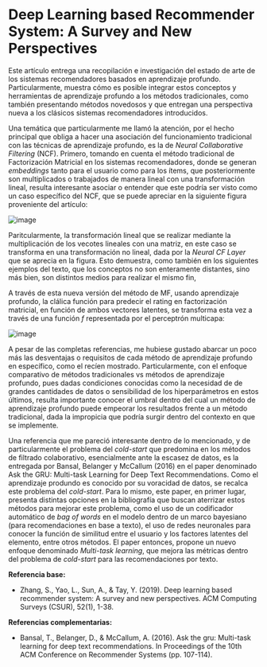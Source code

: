 # Deep Learning based Recommender System: A Survey and New Perspectives

Este artículo entrega una recopilación e investigación del estado de arte de los sistemas recomendadores
basados en aprendizaje profundo. Particularmente, muestra cómo es posible integrar estos conceptos y herramientas
de aprendizaje profundo a los métodos tradicionales, como también presentando métodos novedosos y que entregan
una perspectiva nueva a los clásicos sistemas recomendadores introducidos.

Una temática que particularmente me llamó la atención, por el hecho principal que obliga a hacer una asociación del funcionamiento tradicional con las técnicas de aprendizaje profundo, es la de *Neural Collaborative Filtering* (NCF). Primero, tomando en cuenta el método tradicional de Factorización Matricial en los sistemas recomendadores, donde se generan *embeddings* tanto para el usuario como para los ítems, que posteriormente son multiplicados o trabajados de manera lineal con una transformación lineal, resulta interesante asociar o entender que este podría ser visto como un caso específico del NCF, que se puede apreciar en la siguiente figura proveniente del artículo:

![image](https://user-images.githubusercontent.com/42195947/134971785-91261b70-07a9-42ea-b24e-73c099cc71b6.png)

Paritcularmente, la transformación lineal que se realizar mediante la multiplicación de los vecotes lineales con una matriz, en este caso se transforma en una transformación no lineal, dada por la *Neural CF Layer* que se aprecia en la figura. Esto demuestra, como también en los siguientes ejemplos del texto, que los conceptos no son enteramente distantes, sino más bien, son distintos medios para realizar el mismo fin,

A través de esta nueva versión del método de MF, usando aprendizaje profundo, la clálica función para predecir el rating en factorización matricial, en función de ambos vectores latentes,
se transforma esta vez a través de una función *f* representada por el perceptrón multicapa:

![image](https://user-images.githubusercontent.com/42195947/134972571-a359547a-7ee4-4bfa-93a9-51f0bd9eee81.png)

A pesar de las completas referencias, me hubiese gustado abarcar un poco más las desventajas o requisitos de cada método de aprendizaje profundo en específico, como el recíen mostrado. Particularmente, con el enfoque comparativo de métodos tradicionales vs métodos de aprendizaje profundo, pues dadas condiciones conocidas como la necesidad de de grandes cantidades de datos o sensibilidad de los hiperparámetros en estos últimos, resulta importante conocer el umbral dentro del cual un método de aprendizaje profundo puede empeorar los resultados frente a un método tradicional, dada la impropicia que podría surgir dentro del contexto en que se implemente.

Una referencia que me pareció interesante dentro de lo mencionado, y de particularmente el problema del *cold-start* que predomina en los métodos de filtrado colaborativo, esencialmente ante la escasez de datos, es la entregada por Bansal, Belanger y McCallum (2016) en el paper denominado Ask the GRU: Multi-task Learning for
Deep Text Recommendations. Como el aprendizaje produndo es conocido por su voracidad de datos, se recalca este problema del *cold-start*. Para lo mismo, este paper, en primer lugar, presenta distintas opciones en la bibliografía que buscan aterrizar estos métodos para mejorar este problema, como el uso de un codificador automático de *bag of words* en
el modelo dentro de un marco bayesiano (para recomendaciones en base a texto), el uso de redes neuronales para conocer la función de similitud entre el usuario y los factores latentes del elemento, entre otros métodos. El paper entonces, propone un nuevo enfoque denominado *Multi-task learning*, que mejora las métricas dentro del problema de *cold-start* para las recomendaciones por texto.

**Referencia base:** 

- Zhang, S., Yao, L., Sun, A., & Tay, Y. (2019). Deep learning based recommender system: A survey and new perspectives. ACM Computing Surveys (CSUR), 52(1), 1-38.

**Referencias complementarias:** 

- Bansal, T., Belanger, D., & McCallum, A. (2016). Ask the gru: Multi-task learning for deep text recommendations. In Proceedings of the 10th ACM Conference on Recommender Systems (pp. 107-114).

